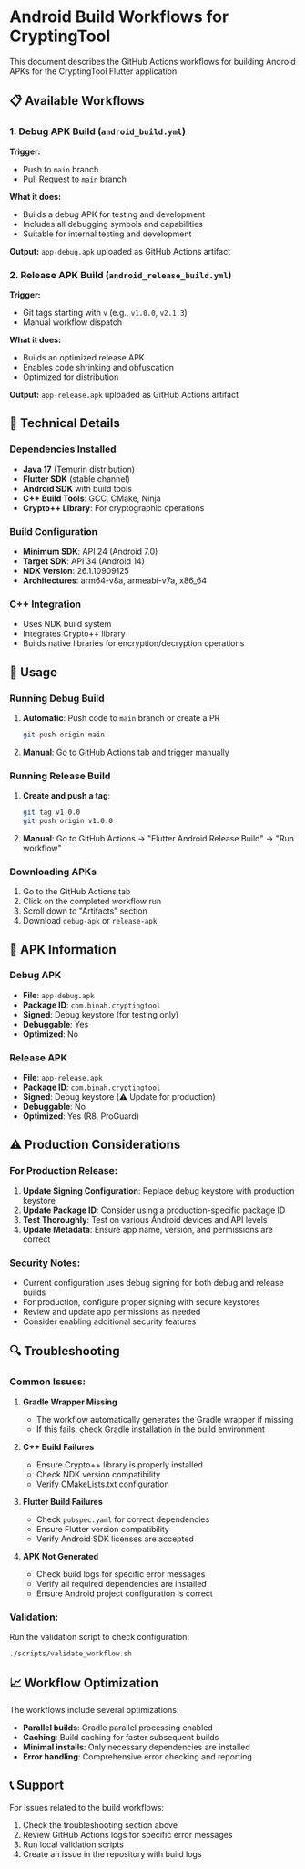 # Android Build Workflows for CryptingTool

This document describes the GitHub Actions workflows for building Android APKs for the CryptingTool Flutter application.

## 📋 Available Workflows

### 1. Debug APK Build (`android_build.yml`)

**Trigger:** 
- Push to `main` branch
- Pull Request to `main` branch

**What it does:**
- Builds a debug APK for testing and development
- Includes all debugging symbols and capabilities
- Suitable for internal testing and development

**Output:** `app-debug.apk` uploaded as GitHub Actions artifact

### 2. Release APK Build (`android_release_build.yml`)

**Trigger:**
- Git tags starting with `v` (e.g., `v1.0.0`, `v2.1.3`)
- Manual workflow dispatch

**What it does:**
- Builds an optimized release APK
- Enables code shrinking and obfuscation
- Optimized for distribution

**Output:** `app-release.apk` uploaded as GitHub Actions artifact

## 🔧 Technical Details

### Dependencies Installed
- **Java 17** (Temurin distribution)
- **Flutter SDK** (stable channel)
- **Android SDK** with build tools
- **C++ Build Tools**: GCC, CMake, Ninja
- **Crypto++ Library**: For cryptographic operations

### Build Configuration
- **Minimum SDK**: API 24 (Android 7.0)
- **Target SDK**: API 34 (Android 14)
- **NDK Version**: 26.1.10909125
- **Architectures**: arm64-v8a, armeabi-v7a, x86_64

### C++ Integration
- Uses NDK build system
- Integrates Crypto++ library
- Builds native libraries for encryption/decryption operations

## 🚀 Usage

### Running Debug Build

1. **Automatic**: Push code to `main` branch or create a PR
   ```bash
   git push origin main
   ```

2. **Manual**: Go to GitHub Actions tab and trigger manually

### Running Release Build

1. **Create and push a tag**:
   ```bash
   git tag v1.0.0
   git push origin v1.0.0
   ```

2. **Manual**: Go to GitHub Actions → "Flutter Android Release Build" → "Run workflow"

### Downloading APKs

1. Go to the GitHub Actions tab
2. Click on the completed workflow run
3. Scroll down to "Artifacts" section
4. Download `debug-apk` or `release-apk`

## 📱 APK Information

### Debug APK
- **File**: `app-debug.apk`
- **Package ID**: `com.binah.cryptingtool`
- **Signed**: Debug keystore (for testing only)
- **Debuggable**: Yes
- **Optimized**: No

### Release APK
- **File**: `app-release.apk`
- **Package ID**: `com.binah.cryptingtool`
- **Signed**: Debug keystore (⚠️ Update for production)
- **Debuggable**: No
- **Optimized**: Yes (R8, ProGuard)

## ⚠️ Production Considerations

### For Production Release:
1. **Update Signing Configuration**: Replace debug keystore with production keystore
2. **Update Package ID**: Consider using a production-specific package ID
3. **Test Thoroughly**: Test on various Android devices and API levels
4. **Update Metadata**: Ensure app name, version, and permissions are correct

### Security Notes:
- Current configuration uses debug signing for both debug and release builds
- For production, configure proper signing with secure keystores
- Review and update app permissions as needed
- Consider enabling additional security features

## 🔍 Troubleshooting

### Common Issues:

1. **Gradle Wrapper Missing**
   - The workflow automatically generates the Gradle wrapper if missing
   - If this fails, check Gradle installation in the build environment

2. **C++ Build Failures**
   - Ensure Crypto++ library is properly installed
   - Check NDK version compatibility
   - Verify CMakeLists.txt configuration

3. **Flutter Build Failures**
   - Check `pubspec.yaml` for correct dependencies
   - Ensure Flutter version compatibility
   - Verify Android SDK licenses are accepted

4. **APK Not Generated**
   - Check build logs for specific error messages
   - Verify all required dependencies are installed
   - Ensure Android project configuration is correct

### Validation:
Run the validation script to check configuration:
```bash
./scripts/validate_workflow.sh
```

## 📈 Workflow Optimization

The workflows include several optimizations:
- **Parallel builds**: Gradle parallel processing enabled
- **Caching**: Build caching for faster subsequent builds
- **Minimal installs**: Only necessary dependencies are installed
- **Error handling**: Comprehensive error checking and reporting

## 📞 Support

For issues related to the build workflows:
1. Check the troubleshooting section above
2. Review GitHub Actions logs for specific error messages
3. Run local validation scripts
4. Create an issue in the repository with build logs